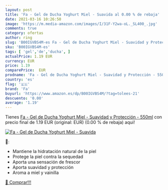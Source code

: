 ```yaml
---
layout: post
title: 'Fa - Gel de Ducha Yoghurt Miel - Suavida al 0.00 % de rebaja'
date: 2021-03-16 10:26:50
image: 'https://m.media-amazon.com/images/I/31F-Y2wa-oL._SL400_.jpg'
comments: true
category: ofertas
author: ring
slug: 'B00IGVBS4M-es Fa - Gel de Ducha Yoghurt Miel - Suavidad y Protección -...'
sku: 'B00IGVBS4M-es'
tags: [ 'gel','de','ducha', ]
actualPrice: 1.19 EUR
currency: EUR
price: 1.19
comparePrice:  EUR
prodname: 'Fa - Gel de Ducha Yoghurt Miel - Suavidad y Protección - 550ml'
country: 'es'
flag: '🇪🇸'
brand: 'Fa'
buyurl: 'https://www.amazon.es/dp/B00IGVBS4M/?tag=tolees-21'
descuento: '0.00'
average: '1.19'
---
```


Tienes [Fa - Gel de Ducha Yoghurt Miel - Suavidad y Protección - 550ml](https://www.amazon.es/dp/B00IGVBS4M/?tag=tolees-21) con precio final de  1.19 EUR (original:  EUR) (0.00 %  de rebaja) aqui!

[![Fa - Gel de Ducha Yoghurt Miel - Suavida](https://m.media-amazon.com/images/I/31F-Y2wa-oL._SL400_.jpg)](https://www.amazon.es/dp/B00IGVBS4M/?tag=tolees-21)

🔎:

- Mantiene la hidratación natural de la piel
- Protege la piel contra la sequedad
- Aporta una sensación de frescor
- Aporta suavidad y protección
- Aroma a miel y vainilla

[🛒 Comprar!!!](https://www.amazon.es/dp/B00IGVBS4M/?tag=tolees-21)
